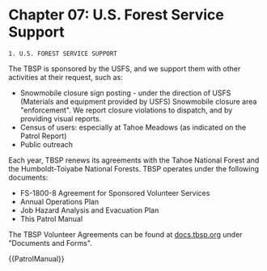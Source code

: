 # Chapter 07: U.S. Forest Service Support



    1. U.S. FOREST SERVICE SUPPORT
The TBSP is sponsored by the USFS, and we support them with other activities at their request, such as:  
  * Snowmobile closure sign posting - under the direction of USFS (Materials and equipment provided by USFS)  Snowmobile closure area "enforcement". We report closure violations to dispatch, and by providing visual reports.  
  * Census of users: especially at Tahoe Meadows (as indicated on the Patrol Report)  
  * Public outreach

Each year, TBSP renews its agreements with the Tahoe National Forest and the Humboldt-Toiyabe National Forests. TBSP operates under the following documents:
  * FS-1800-8 Agreement for Sponsored Volunteer Services
  * Annual Operations Plan
  * Job Hazard Analysis and Evacuation Plan
  * This Patrol Manual

The TBSP Volunteer Agreements can be found at [docs.tbsp.org](http://docs.tbsp.org) under "Documents and Forms".

{{PatrolManual}}
